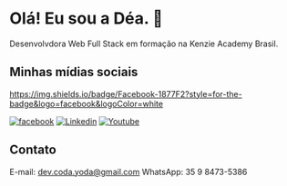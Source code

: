 # Olá! Eu sou a Déa. 🖖

Desenvolvdora Web Full Stack em formação na Kenzie Academy Brasil.

## Minhas mídias sociais

https://img.shields.io/badge/Facebook-1877F2?style=for-the-badge&logo=facebook&logoColor=white

[![facebook](https://img.shields.io/badge/License-MIT-green.svg)](https://www.facebook.com/Prof4n4) [![Linkedin](https://img.shields.io/badge/License-GPL%20v3-yellow.svg)](https://www.linkedin.com/in/andr%C3%A9a-de-mattos-55b833245/) [![Youtube](https://img.shields.io/badge/license-AGPL-blue.svg)](https://www.youtube.com/channel/UCUQGkqg9x-jZBtuwynlc6-Q)


## Contato

E-mail: dev.coda.yoda@gmail.com
WhatsApp: 35 9 8473-5386

